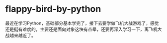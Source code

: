 # flappy-bird-by-python
最近在学习Python，基础部分基本学完了，接下去要学做飞机大战游戏了，感觉还是挺有难度的，主要还是面向对象这块有点晕，还要再深入学习一下，离飞机大战越来越近了。
